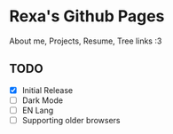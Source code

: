 # Rexa's Github Pages
About me, Projects, Resume, Tree links :3
## TODO
- [x] Initial Release
- [ ] Dark Mode
- [ ] EN Lang
- [ ] Supporting older browsers

